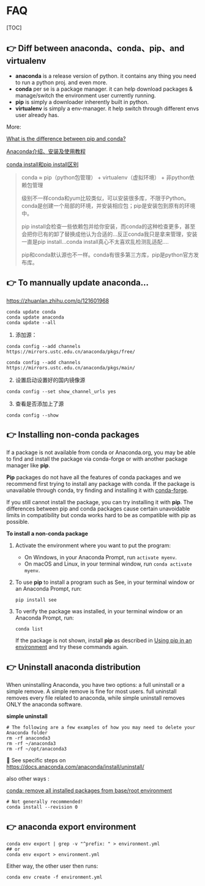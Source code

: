 # FAQ

[TOC]



## 👉 Diff between  anaconda、conda、pip、and virtualenv

+ **anaconda** is a release version of python. it contains any thing you need to run a python proj. and even more.
+ **conda** per se is a package manager. it can help download packages & manage/switch the environment user currently running.  
+ **pip** is simply a downloader inherently built in python.
+ **virtualenv** is simply a env-manager. it help switch through different envs user already has.

More: 

[What is the difference between pip and conda?](https://stackoverflow.com/questions/20994716/what-is-the-difference-between-pip-and-conda)

[Anaconda介绍、安装及使用教程](https://www.jianshu.com/p/62f155eb6ac5)

[conda install和pip install区别](https://www.cnblogs.com/Li-JT/p/14024034.html)

> conda ≈ pip（python包管理） + virtualenv（虚拟环境） + 非python依赖包管理
>
> 级别不一样conda和yum比较类似，可以安装很多库，不限于Python。conda是创建一个局部的环境，并安装相应包；pip是安装包到原有的环境中。
>
> pip install会检查一些依赖包并给你安装，而conda的这种检查更多，甚至会把你已有的卸了替换成他认为合适的...反正conda我只是拿来管理，安装一直是pip install...conda install真心不太喜欢乱检测乱适配....
>
> pip和conda默认源也不一样。conda有很多第三方库，pip是python官方发布库。





## 👉 To mannually update anaconda...

https://zhuanlan.zhihu.com/p/121601968

```shell
conda update conda
conda update anaconda
conda update --all
```

1. 添加源：

```shell
conda config --add channels https://mirrors.ustc.edu.cn/anaconda/pkgs/free/

conda config --add channels https://mirrors.ustc.edu.cn/anaconda/pkgs/main/
```

2. 设置启动设置好的国内镜像源

```shell 
conda config --set show_channel_urls yes
```

3. 查看是否添加上了源

```shell
conda config --show
```



## 👉 Installing non-conda packages

If a package is not available from conda or Anaconda.org, you may be able to find and install the package via conda-forge or with another package manager like **pip**.

**Pip** packages do not have all the features of conda packages and we recommend first trying to install any package with conda. If the package is unavailable through conda, try finding and installing it with [conda-forge](https://conda-forge.org/search.html).

If you still cannot install the package, you can try installing it with **pip**. The differences between pip and conda packages cause certain unavoidable limits in compatibility but conda works hard to be as compatible with pip as possible.

**To install a non-conda package**

1. Activate the environment where you want to put the program:

   - On Windows, in your Anaconda Prompt, run `activate myenv`.
   - On macOS and Linux, in your terminal window, run `conda activate myenv`.

2. To use **pip** to install a program such as See, in your terminal window or an Anaconda Prompt, run:

   ```
   pip install see
   ```

3. To verify the package was installed, in your terminal window or an Anaconda Prompt, run:

   ```
   conda list
   ```

   If the package is not shown, install **pip** as described in [Using pip in an environment](https://conda.io/projects/conda/en/latest/user-guide/tasks/manage-environments.html#pip-in-env) and try these commands again.



[Managing packages]: https://conda.io/projects/conda/en/latest/user-guide/tasks/manage-pkgs.html?highlight=pip#id5



## 👉 Uninstall anaconda distribution

When uninstalling Anaconda, you have two options: a full uninstall or a simple remove. A simple remove is fine for most users. full uninstall removes every file related to anaconda, while simple uninstall removes ONLY the anaconda software. 

**simple uninstall**

```shell
# The following are a few examples of how you may need to delete your Anaconda folder
rm -rf anaconda3
rm -rf ~/anaconda3
rm -rf ~/opt/anaconda3
```

:link: See specific steps on https://docs.anaconda.com/anaconda/install/uninstall/

also other ways :

[conda: remove all installed packages from base/root environment](https://stackoverflow.com/questions/52830307/conda-remove-all-installed-packages-from-base-root-environment) 

```shell
# Not generally recommended!
conda install --revision 0
```



## 👉 anaconda export environment



```shell
conda env export | grep -v "^prefix: " > environment.yml
## or
conda env export > environment.yml
```

Either way, the other user then runs:

```shell
conda env create -f environment.yml
```



[Anaconda export Environment file]: https://stackoverflow.com/questions/41274007/anaconda-export-environment-file
[Creating an environment from an environment.yml file]: https://conda.io/projects/conda/en/latest/user-guide/tasks/manage-environments.html#id2
